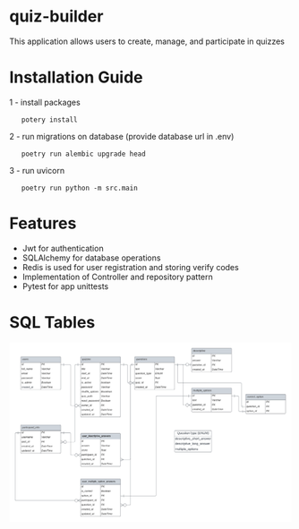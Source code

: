 # quiz-builder

This application allows users to create, manage, and participate in quizzes


# Installation Guide
1 - install packages
```
   potery install
```
2 - run migrations on database (provide database url in .env)
```
   poetry run alembic upgrade head
```
3 - run uvicorn
```
   poetry run python -m src.main
```

# Features
- Jwt for authentication
- SQLAlchemy for database operations
- Redis is used for user registration and storing verify codes
- Implementation of Controller and repository pattern
- Pytest for app unittests

# SQL Tables
![database_models.png](db.png)